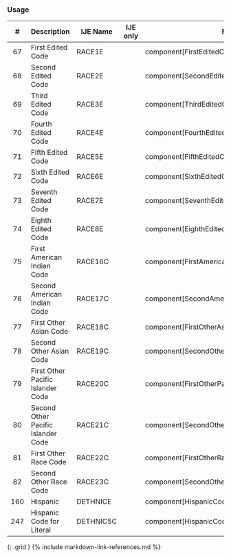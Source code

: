 ### Usage


| **#** |  **Description**   |  **IJE Name**   | IJE only |  **Field**  |  **Type**  | **Value Set**  |
| :---------: | ------------- | ------------ | :----------: |---------- | -------- | -------- |
| 67 | First Edited Code | RACE1E| |component[FirstEditedCode].value |  |  | 
| 68 | Second Edited Code | RACE2E| |component[SecondEditedCode].value | codeable |  | 
| 69 | Third Edited Code | RACE3E| |component[ThirdEditedCode].value | codeable |  | 
| 70 | Fourth Edited Code | RACE4E| |component[FourthEditedCode].value | codeable |  | 
| 71 | Fifth Edited Code | RACE5E| |component[FifthEditedCode].value | codeable |  | 
| 72 | Sixth Edited Code | RACE6E| |component[SixthEditedCode].value | codeable |  | 
| 73 | Seventh Edited Code | RACE7E| |component[SeventhEditedCode].value | codeable |  | 
| 74 | Eighth Edited Code | RACE8E| |component[EighthEditedCode].value | codeable |  | 
| 75 | First American Indian Code | RACE16C| |component[FirstAmericanIndianCode].value | codeable |  | 
| 76 | Second American Indian Code | RACE17C| |component[SecondAmericanIndianCode].value | codeable |  | 
| 77 | First Other Asian Code | RACE18C| |component[FirstOtherAsianCode].value | codeable |  | 
| 78 | Second Other Asian Code | RACE19C| |component[SecondOtherAsianCode].value | codeable |  | 
| 79 | First Other Pacific Islander Code | RACE20C| |component[FirstOtherPacificIslanderCode].value | codeable |  | 
| 80 | Second Other Pacific Islander Code | RACE21C| |component[SecondOtherPacificIslanderCode].value | codeable |  | 
| 81 | First Other Race Code | RACE22C| |component[FirstOtherRaceCode].value | codeable |  | 
| 82 | Second Other Race Code | RACE23C| |component[SecondOtherRaceCode].value | codeable |  | 
| 160 | Hispanic | DETHNICE | |component[HispanicCode].value | codeable | [HispanicOriginVS] | 
| 247 | Hispanic Code for Literal | DETHNIC5C| |component[HispanicCodeForLiteral].value | codeable | [HispanicOriginVS] | 
{: .grid }
{% include markdown-link-references.md %}
